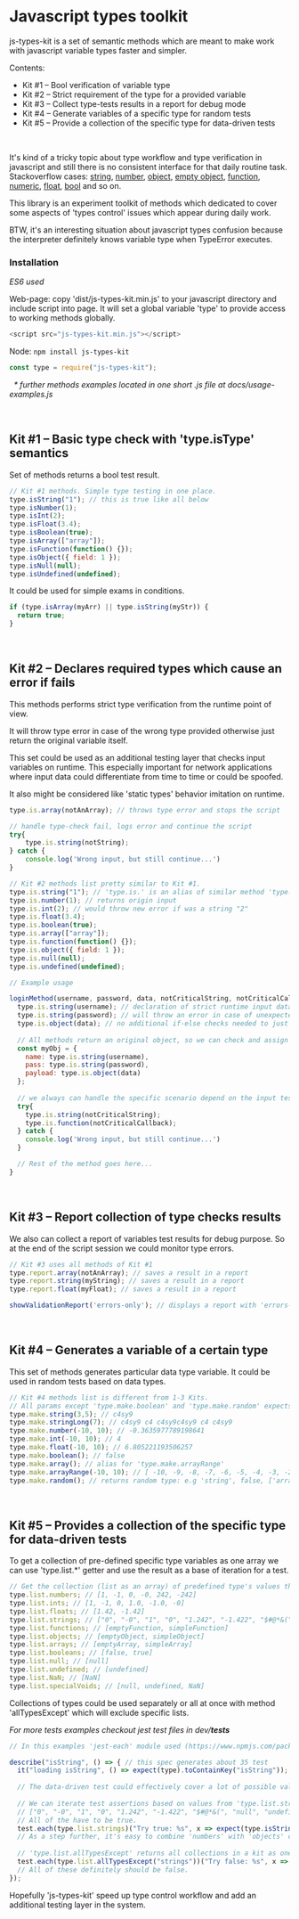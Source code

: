 
# Javascript types toolkit

js-types-kit is a set of semantic methods which are meant to make work with javascript variable types faster and simpler.

Contents:
* Kit #1 – Bool verification of variable type
* Kit #2 – Strict requirement of the type for a provided variable
* Kit #3 – Collect type-tests results in a report for debug mode
* Kit #4 – Generate variables of a specific type for random tests
* Kit #5 – Provide a collection of the specific type for data-driven tests

&nbsp;

It's kind of a tricky topic about type workflow and type verification in javascript and still there is no consistent interface for that daily routine task.
Stackoverflow cases: [string](https://stackoverflow.com/a/9436948/4820094), [number](https://stackoverflow.com/a/8935649/4820094), [object](https://stackoverflow.com/a/8511332/4820094), [empty object](https://stackoverflow.com/a/32108184/4820094), [function](https://stackoverflow.com/a/7356528/4820094), [numeric](https://stackoverflow.com/questions/9716468/pure-javascript-a-function-like-jquerys-isnumeric), [float](https://stackoverflow.com/a/3886106/4820094), [bool](https://stackoverflow.com/a/28814615/4820094) and so on.

This library is an experiment toolkit of methods which dedicated to cover some aspects of 'types control' issues which appear during daily work.

BTW, it's an interesting situation about javascript types confusion because the interpreter definitely knows variable type when TypeError executes.

### Installation
_ES6 used_

Web-page: copy 'dist/js-types-kit.min.js' to your javascript directory and include script into page.
It will set a global variable 'type' to provide access to working methods globally.
```javascript
<script src="js-types-kit.min.js"></script>
```

Node: `npm install js-types-kit`
```javascript
const type = require("js-types-kit");
```

&nbsp;
_* further methods examples located in one short .js file at docs/usage-examples.js_

&nbsp;
## Kit #1 – Basic type check with 'type.isType' semantics
Set of methods returns a bool test result.

```javascript
// Kit #1 methods. Simple type testing in one place.
type.isString("1"); // this is true like all below
type.isNumber(1);
type.isInt(2);
type.isFloat(3.4); 
type.isBoolean(true); 
type.isArray(["array"]); 
type.isFunction(function() {}); 
type.isObject({ field: 1 });
type.isNull(null);
type.isUndefined(undefined);
```

It could be used for simple exams in conditions.
```javascript
if (type.isArray(myArr) || type.isString(myStr)) {
  return true;
}
```


&nbsp;
## Kit #2 – Declares required types which cause an error if fails
This methods performs strict type verification from the runtime point of view.

It will throw type error in case of the wrong type provided otherwise just return the original variable itself.

This set could be used as an additional testing layer that checks input variables on runtime.
This especially important for network applications where input data could differentiate from time to time or could be spoofed.

It also might be considered like 'static types' behavior imitation on runtime.

```javascript
type.is.array(notAnArray); // throws type error and stops the script

// handle type-check fail, logs error and continue the script
try{
	type.is.string(notString); 
} catch {
	console.log('Wrong input, but still continue...')
}
```
```javascript
// Kit #2 methods list pretty similar to Kit #1.
type.is.string("1"); // 'type.is.' is an alias of similar method 'type.strict'
type.is.number(1); // returns origin input
type.is.int(2); // would throw new error if was a string "2"
type.is.float(3.4);
type.is.boolean(true);
type.is.array(["array"]);
type.is.function(function() {});
type.is.object({ field: 1 });
type.is.null(null);
type.is.undefined(undefined);
```

```javascript
// Example usage

loginMethod(username, password, data, notCriticalString, notCriticalCallback) {
  type.is.string(username); // declaration of strict runtime input data type
  type.is.string(password); // will throw an error in case of unexpected type
  type.is.object(data); // no additional if-else checks needed to just to be sure that input variable arrived in the proper type 
  
  // All methods return an original object, so we can check and assign input vars at the same time
  const myObj = {
    name: type.is.string(username),
    pass: type.is.string(password),
    payload: type.is.object(data)
  };
  
  // we always can handle the specific scenario depend on the input test result
  try{
  	type.is.string(notCriticalString); 
  	type.is.function(notCriticalCallback);
  } catch {
  	console.log('Wrong input, but still continue...')
  }

  // Rest of the method goes here...
}

```


&nbsp;
## Kit #3 – Report collection of type checks results
We also can collect a report of variables test results for debug purpose. So at the end of the script session we could monitor type errors.
```javascript
// Kit #3 uses all methods of Kit #1
type.report.array(notAnArray); // saves a result in a report
type.report.string(myString); // saves a result in a report
type.report.float(myFloat); // saves a result in a report

showValidationReport('errors-only'); // displays a report with 'errors-only' in any place of the code with results collected before.
```


&nbsp;
## Kit #4 – Generates a variable of a certain type
This set of methods generates particular data type variable.
It could be used in random tests based on data types.


```javascript
// Kit #4 methods list is different from 1-3 Kits.
// All params except 'type.make.boolean' and 'type.make.random' expects params and have default values.
type.make.string(3,5); // c4sy9
type.make.stringLong(7); // c4sy9 c4 c4sy9c4sy9 c4 c4sy9
type.make.number(-10, 10); // -0.3635977789198641
type.make.int(-10, 10); // 4
type.make.float(-10, 10); // 6.805221193506257
type.make.boolean(); // false
type.make.array(); // alias for 'type.make.arrayRange'
type.make.arrayRange(-10, 10); // [ -10, -9, -8, -7, -6, -5, -4, -3, -2, -1, 0, 1, 2, 3, 4, 5, 6, 7, 8, 9, 10 ]
type.make.random(); // returns random type: e.g 'string', false, ['array']
```

&nbsp;
## Kit #5 – Provides a collection of the specific type for data-driven tests

To get a collection of pre-defined specific type variables as one array we can use 'type.list.*' getter
and use the result as a base of iteration for a test.

```javascript
// Get the collection (list as an array) of predefined type's values that could be useful in data-driven tests.
type.list.numbers; // [1, -1, 0, -0, 242, -242]
type.list.ints; // [1, -1, 0, 1.0, -1.0, -0]
type.list.floats; // [1.42, -1.42]
type.list.strings; // ["0", "-0", "1", "0", "1.242", "-1.422", "$#@*&(", "null", "undefined", "false"]
type.list.functions; // [emptyFunction, simpleFunction]
type.list.objects; // [emptyObject, simpleObject]
type.list.arrays; // [emptyArray, simpleArray]
type.list.booleans; // [false, true]
type.list.null; // [null]
type.list.undefined; // [undefined]
type.list.NaN; // [NaN]
type.list.specialVoids; // [null, undefined, NaN]
```
Collections of types could be used separately or all at once with method 'allTypesExcept' which will exclude specific lists.

_For more tests examples checkout jest test files in dev/__tests___

```javascript
// In this examples 'jest-each' module used (https://www.npmjs.com/package/jest-each)

describe("isString", () => { // this spec generates about 35 test
  it("loading isString", () => expect(type).toContainKey("isString"));
  
  // The data-driven test could effectively cover a lot of possible values for both 'true' and 'false' expected results.
 
  // We can iterate test assertions based on values from 'type.list.strings' array which returns
  // ["0", "-0", "1", "0", "1.242", "-1.422", "$#@*&(", "null", "undefined", "false"]
  // All of the have to be true.
  test.each(type.list.strings)("Try true: %s", x => expect(type.isString(x)).toBeTrue());
  // As a step further, it's easy to combine 'numbers' with 'objects' collection with concat, if needed.
    
  // 'type.list.allTypesExcept' returns all collections in a kit as one array except specified collections.
  test.each(type.list.allTypesExcept("strings"))("Try false: %s", x => expect(type.isString(x)).toBeFalse());
  // All of these definitely should be false.
});
```

Hopefully 'js-types-kit' speed up type control workflow and add an additional testing layer in the system.


